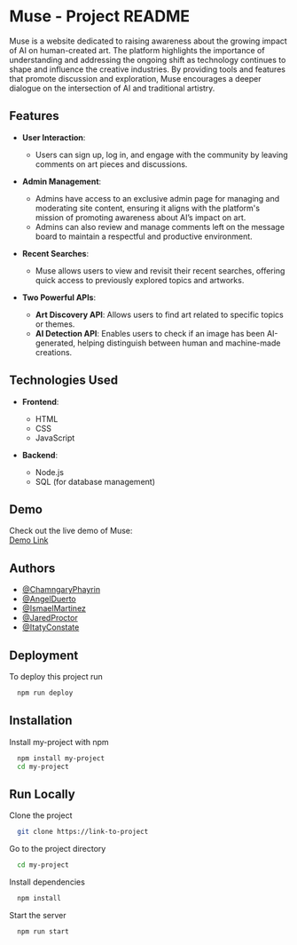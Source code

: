 # Muse - Project README

Muse is a website dedicated to raising awareness about the growing impact of AI on human-created art. The platform highlights the importance of understanding and addressing the ongoing shift as technology continues to shape and influence the creative industries. By providing tools and features that promote discussion and exploration, Muse encourages a deeper dialogue on the intersection of AI and traditional artistry.

## Features

- **User Interaction**:  
  - Users can sign up, log in, and engage with the community by leaving comments on art pieces and discussions.
  
- **Admin Management**:  
  - Admins have access to an exclusive admin page for managing and moderating site content, ensuring it aligns with the platform's mission of promoting awareness about AI’s impact on art.
  - Admins can also review and manage comments left on the message board to maintain a respectful and productive environment.
  
- **Recent Searches**:  
  - Muse allows users to view and revisit their recent searches, offering quick access to previously explored topics and artworks.

- **Two Powerful APIs**:  
  - **Art Discovery API**: Allows users to find art related to specific topics or themes.
  - **AI Detection API**: Enables users to check if an image has been AI-generated, helping distinguish between human and machine-made creations.

## Technologies Used

- **Frontend**:  
  - HTML  
  - CSS  
  - JavaScript
  
- **Backend**:  
  - Node.js  
  - SQL (for database management)

## Demo

Check out the live demo of Muse:  
[Demo Link](https://hopehack-team3-fr.onrender.com)

## Authors

- [@ChamngaryPhayrin](https://github.com/ChamPhayrin)
- [@AngelDuerto](https://github.com/AngelDuerto)
- [@IsmaelMartinez](https://github.com/iconst01)
- [@JaredProctor](https://github.com/JaredP872)
- [@ItatyConstate](https://github.com/iconst01)

## Deployment

To deploy this project run

```bash
  npm run deploy
```


## Installation

Install my-project with npm

```bash
  npm install my-project
  cd my-project
```
    
## Run Locally

Clone the project

```bash
  git clone https://link-to-project
```

Go to the project directory

```bash
  cd my-project
```

Install dependencies

```bash
  npm install
```

Start the server

```bash
  npm run start
```

